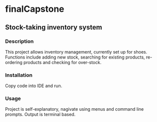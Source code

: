 # finalCapstone
## Stock-taking inventory system

### Description
This project allows inventory management, currently set up for shoes. Functions include adding new stock, searching for existing products, re-ordering products and checking for over-stock.

### Installation
Copy code into IDE and run.

### Usage
Project is self-explanatory, nagivate using menus and command line prompts.
Output is terminal based. 
